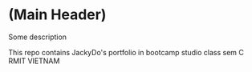 # (Main Header)

Some description

This repo contains JackyDo's portfolio in bootcamp studio class sem C RMIT VIETNAM
